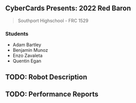 ## CyberCards Presents: 2022 Red Baron
> Southport Highschool - FRC 1529

### Students
- Adam Bartley
- Benjamin Munoz
- Enzo Zavaleta
- Quentin Egan

## TODO: Robot Description

## TODO: Performance Reports